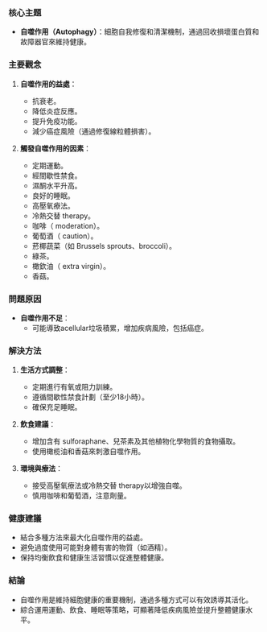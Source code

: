 ### 核心主題
- **自噬作用（Autophagy）**：細胞自我修復和清潔機制，通過回收損壞蛋白質和故障器官來維持健康。

### 主要觀念
1. **自噬作用的益處**：
   - 抗衰老。
   - 降低炎症反應。
   - 提升免疫功能。
   - 減少癌症風險（通過修復線粒體損害）。

2. **觸發自噬作用的因素**：
   - 定期運動。
   - 經間歇性禁食。
   - 濕酮水平升高。
   - 良好的睡眠。
   - 高壓氧療法。
   - 冷熱交替 therapy。
   - 咖啡（ moderation）。
   - 葡萄酒（ caution）。
   - 菸椰蔬菜（如 Brussels sprouts、broccoli）。
   - 綠茶。
   - 橄欽油（ extra virgin）。
   - 香菇。

### 問題原因
- **自噬作用不足**：
  - 可能導致acellular垃圾積累，增加疾病風險，包括癌症。

### 解決方法
1. **生活方式調整**：
   - 定期進行有氧或阻力訓練。
   - 遵循間歇性禁食計劃（至少18小時）。
   - 確保充足睡眠。

2. **飲食建議**：
   - 增加含有 sulforaphane、兒茶素及其他植物化學物質的食物攝取。
   - 使用橄榄油和香菇來刺激自噬作用。

3. **環境與療法**：
   - 接受高壓氧療法或冷熱交替 therapy以增強自噬。
   - 慎用咖啡和葡萄酒，注意劑量。

### 健康建議
- 結合多種方法來最大化自噬作用的益處。
- 避免過度使用可能對身體有害的物質（如酒精）。
- 保持均衡飲食和健康生活習慣以促進整體健康。

### 結論
- 自噬作用是維持細胞健康的重要機制，通過多種方式可以有效誘導其活化。
- 綜合運用運動、飲食、睡眠等策略，可顯著降低疾病風險並提升整體健康水平。
